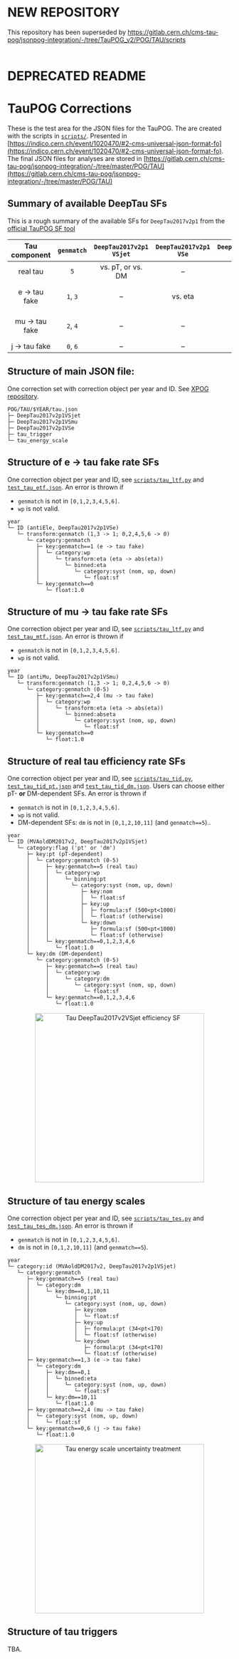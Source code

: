 # NEW REPOSITORY
This repository has been superseded by https://gitlab.cern.ch/cms-tau-pog/jsonpog-integration/-/tree/TauPOG_v2/POG/TAU/scripts<br><br>


# DEPRECATED README

# TauPOG Corrections

These is the test area for the JSON files for the TauPOG. The are created with the scripts in [`scripts/`](../../scripts).
Presented in [https://indico.cern.ch/event/1020470/#2-cms-universal-json-format-fo](https://indico.cern.ch/event/1020470/#2-cms-universal-json-format-fo).
The final JSON files for analyses are stored in [https://gitlab.cern.ch/cms-tau-pog/jsonpog-integration/-/tree/master/POG/TAU](https://gitlab.cern.ch/cms-tau-pog/jsonpog-integration/-/tree/master/POG/TAU)

## Summary of available DeepTau SFs

This is a rough summary of the available SFs for `DeepTau2017v2p1` from the [official TauPOG SF tool](https://github.com/cms-tau-pog/TauIDSFs/tree/master/data)

| Tau component  | `genmatch`  | `DeepTau2017v2p1` `VSjet`  | `DeepTau2017v2p1` `VSe`  | `DeepTau2017v2p1` `VSmu`  | energy scale   |
|:--------------:|:-----------:|:--------------------------:|:------------------------:|:-------------------------:|:--------------:|
| real tau       | `5`         | vs. pT, or vs. DM          | –                        | –                         | vs. DM         |
| e -> tau fake  | `1`, `3`    | –                          | vs. eta                  | –                         | vs. DM and eta |
| mu -> tau fake | `2`, `4`    | –                          | –                        | vs. eta                   | – (±1% unc.)   |
| j -> tau fake  | `0`, `6`    | –                          | –                        | -                         | –              |


## Structure of main JSON file:
One correction set with correction object per year and ID. See [XPOG repository](https://gitlab.cern.ch/cms-nanoAOD/jsonpog-integration/-/blob/master/README.md).
```
POG/TAU/$YEAR/tau.json
├─ DeepTau2017v2p1VSjet
├─ DeepTau2017v2p1VSmu
├─ DeepTau2017v2p1VSe
├─ tau_trigger
└─ tau_energy_scale
```


## Structure of e -> tau fake rate SFs
One correction object per year and ID,
see [`scripts/tau_ltf.py`](../../scripts/tau_ltf.py) and [`test_tau_etf.json`](test_tau_etf.json).
An error is thrown if
* `genmatch` is not in `[0,1,2,3,4,5,6]`.
* `wp` is not valid.
```
year
└─ ID (antiEle, DeepTau2017v2p1VSe)
   └─ transform:genmatch (1,3 -> 1; 0,2,4,5,6 -> 0)
      └─ category:genmatch
         ├─ key:genmatch==1 (e -> tau fake)
         │  └─ category:wp
         │     └─ transform:eta (eta -> abs(eta))
         │        └─ binned:eta
         │           └─ category:syst (nom, up, down)
         │              └─ float:sf
         └─ key:genmatch==0
            └─ float:1.0
```


## Structure of mu -> tau fake rate SFs
One correction object per year and ID,
see [`scripts/tau_ltf.py`](../../scripts/tau_ltf.py) and [`test_tau_mtf.json`](test_tau_mtf.json).
An error is thrown if
* `genmatch` is not in `[0,1,2,3,4,5,6]`.
* `wp` is not valid.
```
year
└─ ID (antiMu, DeepTau2017v2p1VSmu)
   └─ transform:genmatch (1,3 -> 1; 0,2,4,5,6 -> 0)
      └─ category:genmatch (0-5)
         ├─ key:genmatch==2,4 (mu -> tau fake)
         │  └─ category:wp
         │     └─ transform:eta (eta -> abs(eta))
         │        └─ binned:abseta
         │           └─ category:syst (nom, up, down)
         │              └─ float:sf
         └─ key:genmatch==0
            └─ float:1.0
```


## Structure of real tau efficiency rate SFs
One correction object per year and ID,
see [`scripts/tau_tid.py`](../../scripts/tau_tid.py), [`test_tau_tid_pt.json`](test_tau_tid_pt.json) and [`test_tau_tid_dm.json`](test_tau_tid_dm.json).
Users can choose either pT- __or__ DM-dependent SFs.
An error is thrown if
* `genmatch` is not in `[0,1,2,3,4,5,6]`.
* `wp` is not valid.
* DM-dependent SFs: `dm` is not in `[0,1,2,10,11]` (and `genmatch==5`)..
```
year
└─ ID (MVAoldDM2017v2, DeepTau2017v2p1VSjet)
   └─ category:flag ('pt' or 'dm')
      ├─ key:pt (pT-dependent)
      │  └─ category:genmatch (0-5)
      │     ├─ key:genmatch==5 (real tau)
      │     │  └─ category:wp
      │     │     └─ binning:pt
      │     │       └─ category:syst (nom, up, down)
      │     │          ├─ key:nom
      │     │          │  └─ float:sf
      │     │          ├─ key:up
      │     │          │  ├─ formula:sf (500<pt<1000)
      │     │          │  └─ float:sf (otherwise)
      │     │          └─ key:down
      │     │             ├─ formula:sf (500<pt<1000)
      │     │             └─ float:sf (otherwise)
      │     └─ key:genmatch==0,1,2,3,4,6
      │        └─ float:1.0
      └─ key:dm (DM-dependent)
         └─ category:genmatch (0-5)
            ├─ key:genmatch==5 (real tau)
            │  └─ category:wp
            │     └─ category:dm
            │        └─ category:syst (nom, up, down)
            │           └─ float:sf
            └─ key:genmatch==0,1,2,3,4,6
               └─ float:1.0
```

<p align="center">
  <img src="../../docs/tau/Tau_SF_vs_pt.gif" alt="Tau DeepTau2017v2VSjet efficiency SF" width="380"/>
</p>


## Structure of tau energy scales
One correction object per year and ID,
see [`scripts/tau_tes.py`](../../scripts/tau_tes.py) and [`test_tau_tes_dm.json`](test_tau_tes.json).
An error is thrown if
* `genmatch` is not in `[0,1,2,3,4,5,6]`.
* `dm` is not in `[0,1,2,10,11]` (and `genmatch==5`).
```
year
└─ category:id (MVAoldDM2017v2, DeepTau2017v2p1VSjet)
   └─ category:genmatch
      ├─ key:genmatch==5 (real tau)
      │  └─ category:dm
      │     └─ key:dm==0,1,10,11
      │        └─ binning:pt
      │           └─ category:syst (nom, up, down)
      │              ├─ key:nom
      │              │  └─ float:sf
      │              ├─ key:up
      │              │  ├─ formula:pt (34<pt<170)
      │              │  └─ float:sf (otherwise)
      │              └─ key:down
      │                 ├─ formula:pt (34<pt<170)
      │                 └─ float:sf (otherwise)
      ├─ key:genmatch==1,3 (e -> tau fake)
      │  └─ category:dm
      │     ├─ key:dm==0,1
      │     │  └─ binned:eta
      │     │     └─ category:syst (nom, up, down)
      │     │        └─ float:sf
      │     └─ key:dm==10,11
      │        └─ float:1.0
      ├─ key:genmatch==2,4 (mu -> tau fake)
      │  └─ category:syst (nom, up, down)
      │     └─ float:sf
      └─ key:genmatch==0,6 (j -> tau fake)
         └─ float:1.0
```

<p align="center">
  <img src="../../docs/tau/TESunc.png" alt="Tau energy scale uncertainty treatment" width="380"/>
</p>


## Structure of tau triggers
TBA.
